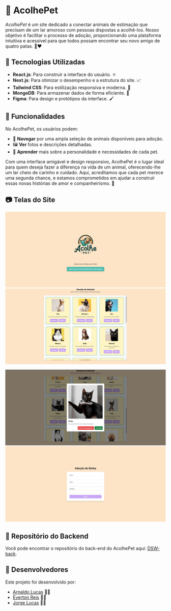 # 🐾 AcolhePet

*AcolhePet* é um site dedicado a conectar animais de estimação que precisam de um lar amoroso com pessoas dispostas a acolhê-los. Nosso objetivo é facilitar o processo de adoção, proporcionando uma plataforma intuitiva e acessível para que todos possam encontrar seu novo amigo de quatro patas. 🏡❤️

## 🚀 Tecnologias Utilizadas

- **React.js**: Para construir a interface do usuário. ⚛️
- **Next.js**: Para otimizar o desempenho e a estrutura do site. 📈
- **Tailwind CSS**: Para estilização responsiva e moderna. 🎨
- **MongoDB**: Para armazenar dados de forma eficiente. 💾
- **Figma**: Para design e protótipos da interface. 🖌️

## 🌟 Funcionalidades

No AcolhePet, os usuários podem:

- 🐶 **Navegar** por uma ampla seleção de animais disponíveis para adoção.
- 🖼️ **Ver** fotos e descrições detalhadas.
- 📝 **Aprender** mais sobre a personalidade e necessidades de cada pet.

Com uma interface amigável e design responsivo, AcolhePet é o lugar ideal para quem deseja fazer a diferença na vida de um animal, oferecendo-lhe um lar cheio de carinho e cuidado. Aqui, acreditamos que cada pet merece uma segunda chance, e estamos comprometidos em ajudar a construir essas novas histórias de amor e companheirismo. 💖

## 📷 Telas do Site

![Sessão Inicial](https://github.com/luc-gh/DSW-front/blob/main/telas/tela1.jpeg)
![Sessão de Adoção](https://github.com/luc-gh/DSW-front/blob/main/telas/tela2.jpeg)

![Sessão de Detalhes do Animal](https://github.com/luc-gh/DSW-front/blob/main/telas/tela3.jpeg)
![Sessão de Cadastro para Adoção](https://github.com/luc-gh/DSW-front/blob/main/telas/tela4.jpeg)

## 🔗 Repositório do Backend

Você pode encontrar o repositório do back-end do AcolhePet aqui: [DSW-back](https://github.com/luc-gh/DSW-back).

## 👥 Desenvolvedores

Este projeto foi desenvolvido por:

- [Arnaldo Lucas](https://github.com/luc-gh) 👨‍💻
- [Everton Reis](https://github.com/evertonreis1) 👨‍💻
- [Jorge Lucas](https://github.com/jorge-sa) 👨‍💻




